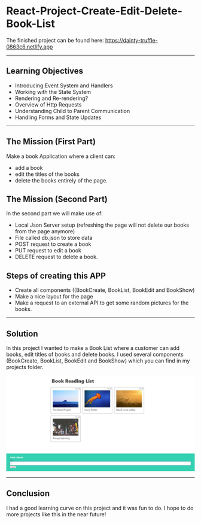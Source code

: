 # React-Project-Create-Edit-Delete-Book-List

The finished project can be found here: https://dainty-truffle-0863c6.netlify.app

<hr>

## Learning Objectives

- Introducing Event System and Handlers
- Working with the State System
- Rendering and Re-rendering?
- Overview of Http Requests 
- Understanding Child to Parent Communication
- Handling Forms and State Updates

<hr>

## The Mission (First Part)

Make a book Application where a client can:
- add a book 
- edit the titles of the books
- delete the books entirely of the page.

## The Mission (Second Part)

In the second part we will make use of: 
- Local Json Server setup (refreshing the page will not delete our books from the page anymore)
- File called db.json to store data 
- POST request to create a book 
- PUT request to edit a book 
- DELETE request to delete a book.

## Steps of creating this APP

- Create all components ((BookCreate, BookList, BookEdit and BookShow)
- Make a nice layout for the page
- Make a request to an external API to get some random pictures for the books.

<hr>

## Solution

In this project I wanted to make a Book List where a customer can add books, edit titles of books and delete books. 
I used several components (BookCreate, BookList, BookEdit and BookShow) which you can find in my projects folder. 



![Books](./books/src/images/project.JPG)

<hr>

## Conclusion

I had a good learning curve on this project and it was fun to do. I hope to do more projects like this in the near future!
